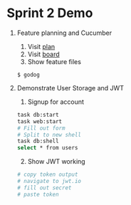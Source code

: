 # Sprint 2 Demo

1. Feature planning and Cucumber

    1. Visit [plan](https://github.com/rooftopsparrow/ledger/issues/26)
    2. Visit [board](https://github.com/rooftopsparrow/ledger/projects)
    3. Show feature files

      ```shell
      $ godog
      ```

2. Demonstrate User Storage and JWT

    1. Signup for account

      ```sh
      task db:start
      task web:start
      # Fill out form
      # Split to new shell
      task db:shell
      select * from users
      ```

    2. Show JWT working

      ```sh
      # copy token output
      # navigate to jwt.io
      # fill out secret
      # paste token
      ```
